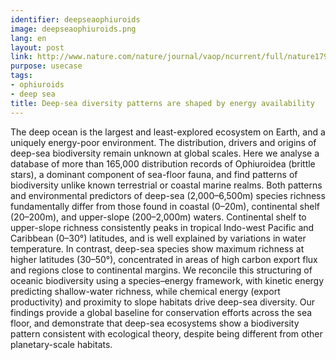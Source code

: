```yaml
---
identifier: deepseaophiuroids
image: deepseaophiuroids.png
lang: en
layout: post
link: http://www.nature.com/nature/journal/vaop/ncurrent/full/nature17937.html
purpose: usecase
tags:
- ophiuroids
- deep sea
title: Deep-sea diversity patterns are shaped by energy availability
---
```


The deep ocean is the largest and least-explored ecosystem on Earth, and a uniquely energy-poor environment. The distribution, drivers and origins of deep-sea biodiversity remain unknown at global scales. Here we analyse a database of more than 165,000 distribution records of Ophiuroidea (brittle stars), a dominant component of sea-floor fauna, and find patterns of biodiversity unlike known terrestrial or coastal marine realms. Both patterns and environmental predictors of deep-sea (2,000–6,500m) species richness fundamentally differ from those found in coastal (0–20m), continental shelf (20–200m), and upper-slope (200–2,000m) waters. Continental shelf to upper-slope richness consistently peaks in tropical Indo-west Pacific and Caribbean (0–30°) latitudes, and is well explained by variations in water temperature. In contrast, deep-sea species show maximum richness at higher latitudes (30–50°), concentrated in areas of high carbon export flux and regions close to continental margins. We reconcile this structuring of oceanic biodiversity using a species–energy framework, with kinetic energy predicting shallow-water richness, while chemical energy (export productivity) and proximity to slope habitats drive deep-sea diversity. Our findings provide a global baseline for conservation efforts across the sea floor, and demonstrate that deep-sea ecosystems show a biodiversity pattern consistent with ecological theory, despite being different from other planetary-scale habitats.